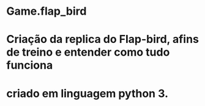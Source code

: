 # Game.flap_bird
# Criação da replica do Flap-bird, afins de treino e entender como tudo funciona
# criado em linguagem python 3.
